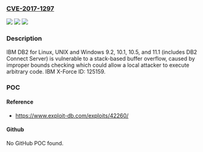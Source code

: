 ### [CVE-2017-1297](https://cve.mitre.org/cgi-bin/cvename.cgi?name=CVE-2017-1297)
![](https://img.shields.io/static/v1?label=Product&message=DB2%20for%20Linux%2C%20UNIX%20and%20Windows&color=blue)
![](https://img.shields.io/static/v1?label=Version&message=n%2Fa&color=blue)
![](https://img.shields.io/static/v1?label=Vulnerability&message=Gain%20Privileges&color=brighgreen)

### Description

IBM DB2 for Linux, UNIX and Windows 9.2, 10.1, 10.5, and 11.1 (includes DB2 Connect Server) is vulnerable to a stack-based buffer overflow, caused by improper bounds checking which could allow a local attacker to execute arbitrary code. IBM X-Force ID: 125159.

### POC

#### Reference
- https://www.exploit-db.com/exploits/42260/

#### Github
No GitHub POC found.

